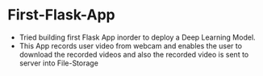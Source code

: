 # First-Flask-App
- Tried building first Flask App inorder to deploy a Deep Learning Model. 
- This App records user video from webcam and enables the user to download the recorded videos and also the recorded video is sent to server into File-Storage
